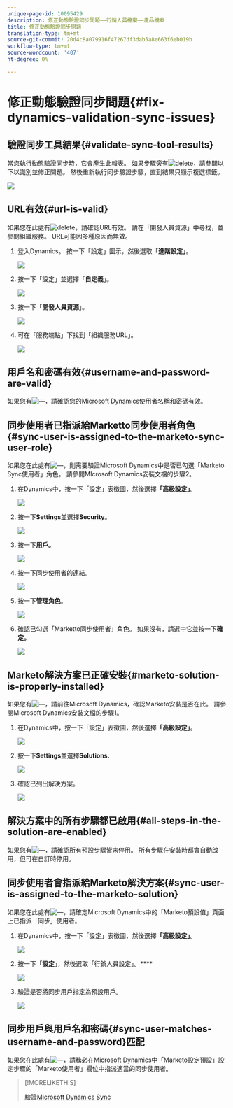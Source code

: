 ```yaml
---
unique-page-id: 10095429
description: 修正動態驗證同步問題——行銷人員檔案——產品檔案
title: 修正動態驗證同步問題
translation-type: tm+mt
source-git-commit: 20d4c8a079916f47267df3dab5a8e663f6eb019b
workflow-type: tm+mt
source-wordcount: '407'
ht-degree: 0%

---
```



# 修正動態驗證同步問題{#fix-dynamics-validation-sync-issues}

## 驗證同步工具結果{#validate-sync-tool-results}

當您執行動態驗證同步時，它會產生此報表。 如果步驟旁有![delete](assets/delete.png)，請參閱以下以識別並修正問題。 然後重新執行同步驗證步驟，直到結果只顯示複選標籤。

![](assets/image2015-9-22-15-3a58-3a12.png)

## URL有效{#url-is-valid}

如果您在此處有![delete](assets/delete.png)，請確認URL有效。 請在「開發人員資源」中尋找，並參閱組織服務。 URL可能因多種原因而無效。

1. 登入Dynamics。 按一下「設定」圖示，然後選取「**進階設定」**。

   ![](assets/one.png)

1. 按一下「設定」並選擇「**自定義**」。

   ![](assets/two.png)

1. 按一下「**開發人員資源**」。

   ![](assets/three.png)

1. 可在「服務端點」下找到「組織服務URL」。

   ![](assets/four.png)

## 用戶名和密碼有效{#username-and-password-are-valid}

如果您有![—](assets/delete.png)，請確認您的Microsoft Dynamics使用者名稱和密碼有效。

## 同步使用者已指派給Marketto同步使用者角色{#sync-user-is-assigned-to-the-marketo-sync-user-role}

如果您在此處有![—](assets/delete.png)，則需要驗證Microsoft Dynamics中是否已勾選「Marketo Sync使用者」角色。 請參閱MIcrosoft Dynamics安裝文檔的步驟2。

1. 在Dynamics中，按一下「設定」表徵圖，然後選擇&#x200B;**「高級設定」**。

   ![](assets/one.png)

1. 按一下&#x200B;**Settings**&#x200B;並選擇&#x200B;**Security**。

   ![](assets/six.png)

1. 按一下&#x200B;**用戶。**

   ![](assets/image2015-9-24-9-3a47-3a25.png)

1. 按一下同步使用者的連結。

   ![](assets/seven.png)

1. 按一下&#x200B;**管理角色**。

   ![](assets/eight.png)

1. 確認已勾選「Marketto同步使用者」角色。 如果沒有，請選中它並按一下&#x200B;**確定。**

   ![](assets/image2015-9-24-9-3a59-3a21.png)

## Marketo解決方案已正確安裝{#marketo-solution-is-properly-installed}

如果您有![—](assets/delete.png)，請前往Microsoft Dynamics，確認Marketo安裝是否在此。 請參閱MIcrosoft Dynamics安裝文檔的步驟1。

1. 在Dynamics中，按一下「設定」表徵圖，然後選擇&#x200B;**「高級設定」**。

   ![](assets/one.png)

1. 按一下&#x200B;**Settings**&#x200B;並選擇&#x200B;**Solutions.**

   ![](assets/eleven.png)

1. 確認已列出解決方案。

   ![](assets/twelve.png)

## 解決方案中的所有步驟都已啟用{#all-steps-in-the-solution-are-enabled}

如果您有![—](assets/delete.png)，請確認所有預設步驟皆未停用。 所有步驟在安裝時都會自動啟用，但可在自訂時停用。

## 同步使用者會指派給Marketo解決方案{#sync-user-is-assigned-to-the-marketo-solution}

如果您在此處有![—](assets/delete.png)，請確定Microsoft Dynamics中的「Marketo預設值」頁面上已指派「同步」使用者。

1. 在Dynamics中，按一下「設定」表徵圖，然後選擇&#x200B;**「高級設定」**。

   ![](assets/one.png)

1. 按一下「**設定**」，然後選取「行銷人員設定」。****

   ![](assets/thirteen.png)

1. 驗證是否將同步用戶指定為預設用戶。

   ![](assets/fourteen.png)

## 同步用戶與用戶名和密碼{#sync-user-matches-username-and-password}匹配

如果您在此處有![—](assets/delete.png)，請務必在Microsoft Dynamics中「Marketo設定預設」設定步驟的「Marketo使用者」欄位中指派適當的同步使用者。

>[!MORELIKETHIS]
>
>[驗證Microsoft Dynamics Sync](/help/marketo/product-docs/crm-sync/microsoft-dynamics-sync/sync-setup/validate-microsoft-dynamics-sync.md)
